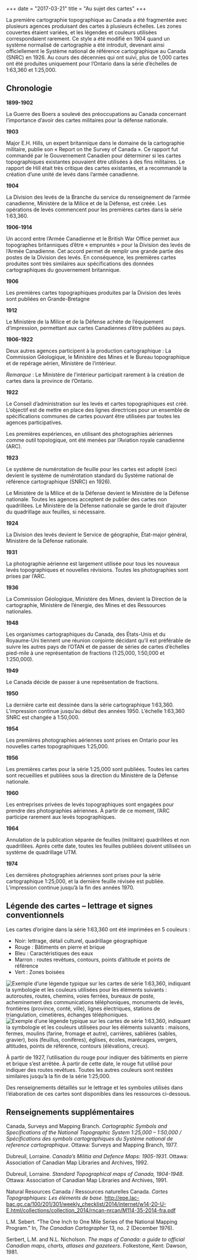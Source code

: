 +++
date = "2017-03-21"
title = "Au sujet des cartes"
+++

La première cartographie topographique au Canada a été fragmentée avec plusieurs agences produisant des cartes à plusieurs échelles. Les zones couvertes étaient variées, et les légendes et couleurs utilisées correspondaient rarement. Ce style a été modifié en 1904 quand un système normalisé de cartographie a été introduit, devenant ainsi officiellement le Système national de référence cartographique au Canada (SNRC) en 1926. Au cours des décennies qui ont suivi, plus de 1,000 cartes ont été produites uniquement pour l’Ontario dans la série d’échelles de 1:63,360 et 1:25,000.  


## Chronologie

<p class="timeline-year"><strong>1899-1902</strong></p>

La Guerre des Boers a soulevé des préoccupations au Canada concernant l’importance d’avoir des cartes militaires pour la défense nationale. 

<strong>1903</strong>

Major E.H. Hills, un expert britannique dans le domaine de la cartographie militaire, publie son « Report on the Survey of Canada ». Ce rapport fut commandé par le Gouvernement Canadien pour déterminer si les cartes topographiques existantes pouvaient être utilisées à des fins militaires. Le rapport de Hill était très critique des cartes existantes, et a recommandé la création d’une unité de levés dans l’armée canadienne.

<strong>1904</strong>

La Division des levés de la Branche du service du renseignement de l’armée canadienne, Ministère de la Milice et de la Défense, est créée. Les opérations de levés commencent pour les premières cartes dans la série 1:63,360.

<strong>1906-1914</strong>

Un accord entre l’Armée Canadienne et le British War Office permet aux topographes britanniques d’être « empruntés » pour la Division des levés de l’Armée Canadienne. Cet accord permet de remplir une grande partie des postes de la Division des levés. En conséquence, les premières cartes produites sont très similaires aux spécifications des données cartographiques du gouvernement britannique. 

<strong>1906</strong>

Les premières cartes topographiques produites par la Division des levés sont publiées en Grande-Bretagne</p>

<strong>1912</strong>

Le Ministère de la Milice et de la Défense achète de l’équipement d’impression, permettant aux cartes Canadiennes d’être publiées au pays. 

<strong>1906-1922</strong>

Deux autres agences participent à la production cartographique : La Commission Géologique, le Ministère des Mines et le Bureau topographique et de repérage aérien, Ministère de l’intérieur. 

_Remarque_ : Le Ministère de l’intérieur participait rarement à la création de cartes dans la province de l’Ontario. 

<strong>1922</strong>

Le Conseil d’administration sur les levés et cartes topographiques est créé. L’objectif est de mettre en place des lignes directrices pour un ensemble de spécifications communes de cartes pouvant être utilisées par toutes les agences participatives. 

Les premières expériences, en utilisant des photographies aériennes comme outil topologique, ont été menées par l’Aviation royale canadienne (ARC).

<strong>1923</strong>

Le système de numérotation de feuille pour les cartes est adopté (ceci devient le système de numérotation standard du Système national de référence cartographique (SNRC) en 1926). 

Le Ministère de la Milice et de la Défense devient le Ministère de la Défense nationale. Toutes les agences acceptent de publier des cartes non quadrillées. Le Ministère de la Défense nationale se garde le droit d’ajouter du quadrillage aux feuilles, si nécessaire. </p>

<strong>1924</strong>

La Division des levés devient le Service de géographie, État-major général, Ministère de la Défense nationale. 

<strong>1931</strong>

La photographie aérienne est largement utilisée pour tous les nouveaux levés topographiques et nouvelles révisions. Toutes les photographies sont prises par l’ARC. 

<strong>1936</strong>

La Commission Géologique, Ministère des Mines, devient la Direction de la cartographie, Ministère de l’énergie, des Mines et des Ressources nationales. 

<strong>1948</strong>

Les organismes cartographiques du Canada, des États-Unis et du Royaume-Uni tiennent une réunion conjointe décidant qu’il est préférable de suivre les autres pays de l’OTAN et de passer de séries de cartes d’échelles pied-mile à une représentation de fractions (1:25,000, 1:50,000 et 1:250,000).

<strong>1949</strong>

Le Canada décide de passer à une représentation de fractions. 

<strong>1950</strong>

La dernière carte est dessinée dans la série cartographique 1:63,360. L’impression continue jusqu’au début des années 1950. L’échelle 1:63,360 SNRC est changée à 1:50,000.

<strong>1954</strong>

Les premières photographies aériennes sont prises en Ontario pour les nouvelles cartes topographiques 1:25,000.

<strong>1956</strong>

Les premières cartes pour la série 1:25,000 sont publiées. Toutes les cartes sont recueillies et publiées sous la direction du Ministère de la Défense nationale. 

<strong>1960</strong>

Les entreprises privées de levés topographiques sont engagées pour prendre des photographies aériennes. À partir de ce moment, l’ARC participe rarement aux levés topographiques. 

<strong>1964</strong>

Annulation de la publication séparée de feuilles (militaire) quadrillées et non quadrillées. Après cette date, toutes les feuilles publiées doivent utilisées un système de quadrillage UTM. 

<strong>1974</strong>

Les dernières photographies aériennes sont prises pour la série cartographique 1:25,000, et la dernière feuille révisée est publiée. L’impression continue jusqu’à la fin des années 1970. 


## Légende des cartes – lettrage et signes conventionnels

Les cartes d’origine dans la série 1:63,360 ont été imprimées en 5 couleurs : 

* Noir: lettrage, détail culturel, quadrillage géographique
* Rouge : Bâtiments en pierre et brique 
* Bleu : Caractéristiques des eaux
* Marron : routes revêtues, contours, points d’altitude et points de référence 
* Vert : Zones boisées


<img class= "img-responsive" src="../../img/legend-63k-1.png" alt="Exemple d’une légende typique sur les cartes de série 1:63,360, indiquant la symbologie et les couleurs utilisées pour les éléments suivants : autoroutes, routes, chemins, voies ferrées, bureaux de poste, acheminement des communications téléphoniques, monuments de levés, frontières (province, conté, ville), lignes électriques, stations de triangulation, cimetières, échanges téléphoniques.">

<img class= "img-responsive" src="../../img/legend-63k-2.png" alt="Exemple d’une légende typique sur les cartes de série 1:63,360, indiquant la symbologie et les couleurs utilisées pour les éléments suivants : maisons, fermes, moulins (farine, fromage et autre), carrières, sablières (sables, gravier), bois (feuillus, conifères), églises, écoles, marécages, vergers, altitudes, points de référence, contours (élévations, creux).">

À partir de 1927, l’utilisation du rouge pour indiquer des bâtiments en pierre et brique s’est arrêtée. À partir de cette date, le rouge fut utilisé pour indiquer des routes revêtues. Toutes les autres couleurs sont restées similaires jusqu’à la fin de la série 1:25,000.

Des renseignements détaillés sur le lettrage et les symboles utilisés dans l’élaboration de ces cartes sont disponibles dans les ressources ci-dessous. 


## Renseignements supplémentaires

Canada, Surveys and Mapping Branch. *Cartographic Symbols and Specifications of the National Topographic System 1:25,000 – 1:50,000 / Spécifications des symbols cartographiques du Système national de reference cartographique*. Ottawa: Surveys and Mapping Branch, 1977.

Dubreuil, Lorraine. *Canada’s Militia and Defence Maps: 1905-1931*. Ottawa: Association of Canadian Map Libraries and Archives, 1992.

Dubreuil, Lorraine. *Standard Topographical maps of Canada, 1904-1948*. Ottawa: Association of Canadian Map Libraries and Archives, 1991.

Natural Resources Canada / Ressources naturelles Canada. *Cartes Topographiques: Les éléments de base*. http://epe.lac-bac.gc.ca/100/201/301/weekly_checklist/2014/internet/w14-20-U-E.html/collections/collection_2014/rncan-nrcan/M114-35-2014-fra.pdf

L.M. Sebert. “The One Inch to One Mile Series of the National Mapping Program.” In, *The Canadian Cartographer* 13, no. 2 (December 1976).

Serbert, L.M. and N.L. Nicholson. *The maps of Canada: a guide to official Canadian maps, charts, atlases and gazeteers*. Folkestone, Kent: Dawson, 1981.
